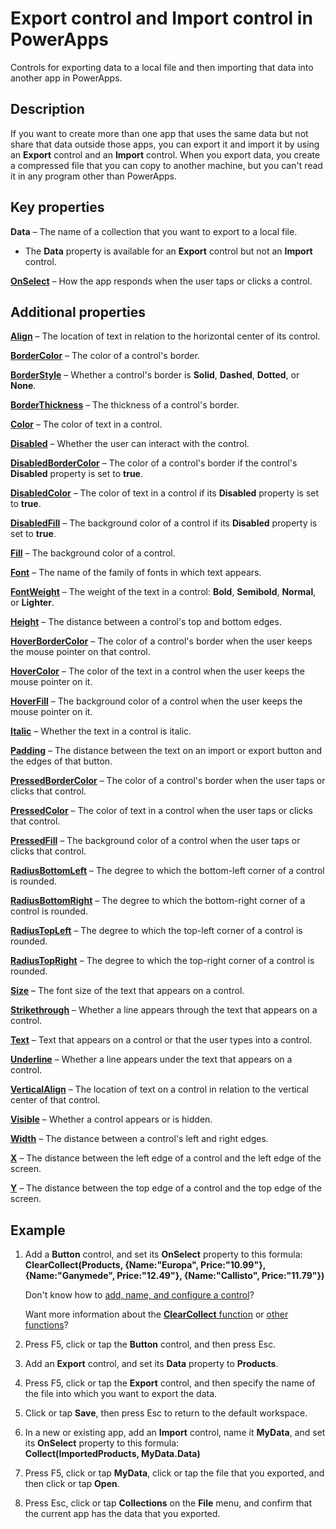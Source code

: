 <properties
    pageTitle="Export control and Import control: reference | Microsoft PowerApps"
    description="Information, including properties and examples, about the Export control and the Import control"
    services=""
    suite="powerapps"
    documentationCenter="na"
    authors="aftowen"
    manager="erikre"
    editor=""
    tags=""/>

<tags
   ms.service="powerapps"
   ms.devlang="na"
   ms.topic="article"
   ms.tgt_pltfrm="na"
   ms.workload="na"
   ms.date="02/29/2016"
   ms.author="anneta"/>

# Export control and Import control in PowerApps #
Controls for exporting data to a local file and then importing that data into another app in PowerApps.

## Description ##
If you want to create more than one app that uses the same data but not share that data outside those apps, you can export it and import it by using an **Export** control and an **Import** control. When you export data, you create a compressed file that you can copy to another machine, but you can't read it in any program other than PowerApps.

## Key properties ##
**Data** – The name of a collection that you want to export to a local file.

- The **Data** property is available for an **Export** control but not an **Import** control.

**[OnSelect](../properties/properties-core.md)** – How the app responds when the user taps or clicks a control.

## Additional properties ##

**[Align](../properties/properties-text.md)** – The location of text in relation to the horizontal center of its control.

**[BorderColor](../properties/properties-color-border.md)** – The color of a control's border.

**[BorderStyle](../properties/properties-color-border.md)** – Whether a control's border is **Solid**, **Dashed**, **Dotted**, or **None**.

**[BorderThickness](../properties/properties-color-border.md)** – The thickness of a control's border.

**[Color](../properties/properties-color-border.md)** – The color of text in a control.

**[Disabled](../properties/properties-core.md)** – Whether the user can interact with the control.

**[DisabledBorderColor](../properties/properties-color-border.md)** – The color of a control's border if the control's **Disabled** property is set to **true**.

**[DisabledColor](../properties/properties-color-border.md)** – The color of text in a control if its **Disabled** property is set to **true**.

**[DisabledFill](../properties/properties-color-border.md)** – The background color of a control if its **Disabled** property is set to **true**.

**[Fill](../properties/properties-color-border.md)** – The background color of a control.

**[Font](../properties/properties-text.md)** – The name of the family of fonts in which text appears.

**[FontWeight](../properties/properties-text.md)** – The weight of the text in a control: **Bold**, **Semibold**, **Normal**, or **Lighter**.

**[Height](../properties/properties-size-location.md)** – The distance between a control's top and bottom edges.

**[HoverBorderColor](../properties/properties-color-border.md)** – The color of a control's border when the user keeps the mouse pointer on that control.

**[HoverColor](../properties/properties-color-border.md)** – The color of the text in a control when the user keeps the mouse pointer on it.

**[HoverFill](../properties/properties-color-border.md)** – The background color of a control when the user keeps the mouse pointer on it.

**[Italic](../properties/properties-text.md)** – Whether the text in a control is italic.

**[Padding](../properties/properties-size-location.md)** – The distance between the text on an import or export button and the edges of that button.

**[PressedBorderColor](../properties/properties-color-border.md)** – The color of a control's border when the user taps or clicks that control.

**[PressedColor](../properties/properties-color-border.md)** – The color of text in a control when the user taps or clicks that control.

**[PressedFill](../properties/properties-color-border.md)** – The background color of a control when the user taps or clicks that control.

**[RadiusBottomLeft](../properties/properties-size-location.md)** – The degree to which the bottom-left corner of a control is rounded.

**[RadiusBottomRight](../properties/properties-size-location.md)** – The degree to which the bottom-right corner of a control is rounded.

**[RadiusTopLeft](../properties/properties-size-location.md)** – The degree to which the top-left corner of a control is rounded.

**[RadiusTopRight](../properties/properties-size-location.md)** – The degree to which the top-right corner of a control is rounded.

**[Size](../properties/properties-text.md)** – The font size of the text that appears on a control.

**[Strikethrough](../properties/properties-text.md)** – Whether a line appears through the text that appears on a control.

**[Text](../properties/properties-core.md)** – Text that appears on a control or that the user types into a control.

**[Underline](../properties/properties-text.md)** – Whether a line appears under the text that appears on a control.

**[VerticalAlign](../properties/properties-text.md)** – The location of text on a control in relation to the vertical center of that control.

**[Visible](../properties/properties-core.md)** – Whether a control appears or is hidden.

**[Width](../properties/properties-size-location.md)** – The distance between a control's left and right edges.

**[X](../properties/properties-size-location.md)** – The distance between the left edge of a control and the left edge of the screen.

**[Y](../properties/properties-size-location.md)** – The distance between the top edge of a control and the top edge of the screen.

## Example ##
1. Add a **Button** control, and set its **OnSelect** property to this formula:
<br>**ClearCollect(Products, {Name:"Europa", Price:"10.99"}, {Name:"Ganymede", Price:"12.49"}, {Name:"Callisto", Price:"11.79"})**

	Don't know how to [add, name, and configure a control](add-configure-controls.md)?

	Want more information about the [**ClearCollect** function](function-clear-collect-clearcollect.md) or [other functions](formula-reference.md)?

1. Press F5, click or tap the **Button** control, and then press Esc.

1. Add an **Export** control, and set its **Data** property to **Products**.

1. Press F5, click or tap the **Export** control, and then specify the name of the file into which you want to export the data.

1. Click or tap **Save**, then press Esc to return to the default workspace.

1. In a new or existing app, add an **Import** control, name it **MyData**, and set its **OnSelect** property to this formula:<br>
**Collect(ImportedProducts, MyData.Data)**

1. Press F5, click or tap **MyData**, click or tap the file that you exported, and then click or tap **Open**.

1. Press Esc, click or tap **Collections** on the **File** menu, and confirm that the current app has the data that you exported.
